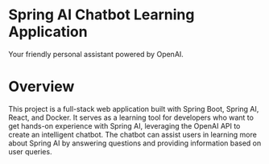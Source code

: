 # Spring AI Chatbot Learning Application

Your friendly personal assistant powered by OpenAI.

# Overview
This project is a full-stack web application built with Spring Boot, Spring AI, React, and Docker. It serves as a learning tool for developers who want to get hands-on experience with Spring AI, leveraging the OpenAI API to create an intelligent chatbot. The chatbot can assist users in learning more about Spring AI by answering questions and providing information based on user queries.
